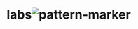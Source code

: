 # labs![pattern-marker](https://user-images.githubusercontent.com/66085797/228473603-6ab304f2-e7e5-4e7c-8243-883f2e0cafba.png)
